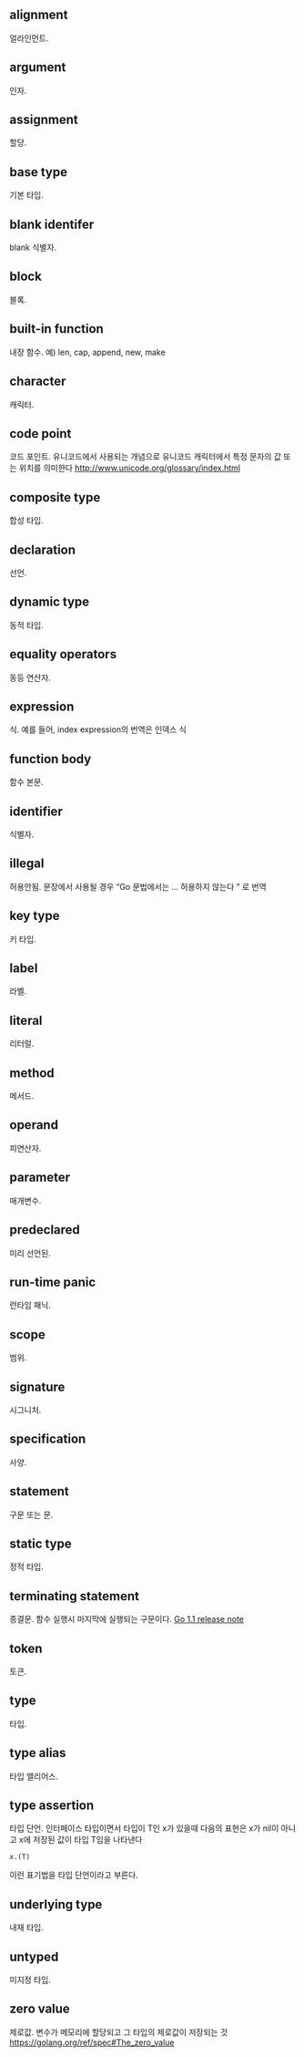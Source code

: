 ## alignment
얼라인먼트.

## argument
인자.

## assignment
할당.

## base type
기본 타입.

## blank identifer
blank 식별자.

## block
블록.

## built-in function
내장 함수. 예) len, cap, append, new, make

## character
캐릭터.

## code point
코드 포인트. 유니코드에서 사용되는 개념으로 유니코드 캐릭터에서 특정 문자의 값 또는 위치를 의미한다  http://www.unicode.org/glossary/index.html

## composite type
합성 타입.

## declaration
선언.

## dynamic type
동적 타입.

## equality operators
동등 연산자.

## expression
식. 예를 들어, index expression의 번역은 인덱스 식

## function body
함수 본문.

## identifier
식별자.

## illegal
허용안됨. 문장에서 사용될 경우 “Go 문법에서는 … 허용하지 않는다 ” 로 번역 

## key type
키 타입.

## label
라벨.

## literal
리터럴.

## method
메서드.

## operand
피연산자.

## parameter
매개변수.

## predeclared
미리 선언된.

## run-time panic
런타임 패닉.

## scope
범위.

## signature
시그니처.

## specification
사양.

## statement
구문 또는 문.

## static type
정적 타입.

## terminating statement
종결문. 함수 실행시 마지막에 실행되는 구문이다. [Go 1.1 release note](https://golang.org/doc/go1.1#return)

## token
토큰.

## type
타입.

## type alias
타입 앨리어스.

## type assertion
타입 단언. 인터페이스 타입이면서 타입이 T인 x가 있을때 다음의 표현은 x가 nil이 아니고 x에 저장된 값이 타입 T임을 나타낸다

```
x.(T)
```

이런 표기법을 타입 단언이라고 부른다.

## underlying type
내재 타입.

## untyped
미지정 타입.

## zero value
제로값. 변수가 메모리에 할당되고 그 타입의 제로값이 저장되는 것  https://golang.org/ref/spec#The_zero_value

